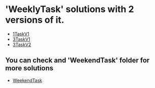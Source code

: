 # 'WeeklyTask' solutions with 2 versions of it.

- [1TaskV1](https://justlolx.github.io/WeeklyTask/1TaskV1.html)
- [3TaskV1](https://justlolx.github.io/WeeklyTask/3TaskV1.html)
- [3TaskV2](https://justlolx.github.io/WeeklyTask/3TaskV2.html)


## You can check and 'WeekendTask' folder for more solutions
- [WeekendTask](https://justlolx.github.io/WeekendTask/)

